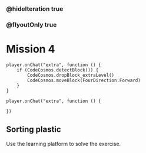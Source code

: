 ### @hideIteration true
### @flyoutOnly true
# Mission 4

```blocks
player.onChat("extra", function () {
    if (CodeCosmos.detectBlock()) {
        CodeCosmos.dropBlock_extraLevel()
        CodeCosmos.moveBlock(FourDirection.Forward)
    }
}
```

```template
player.onChat("extra", function () {
    
})
```

## Sorting plastic
Use the learning platform to solve the exercise.